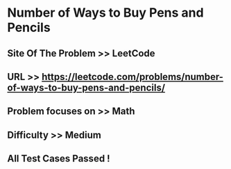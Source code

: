 # Number of Ways to Buy Pens and Pencils

## Site Of The Problem >> LeetCode

## URL >> https://leetcode.com/problems/number-of-ways-to-buy-pens-and-pencils/

## Problem focuses on >> Math

## Difficulty >> Medium

## All Test Cases Passed !


